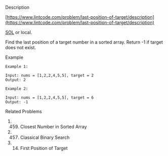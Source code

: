Description

[https://www.lintcode.com/problem/last-position-of-target/description](https://www.lintcode.com/problem/last-position-of-target/description)

[SOL](https://www.jiuzhang.com/problem/last-position-of-target/) or local.

Find the last position of a target number in a sorted array. Return -1 if target does not exist.

Example
```
Example 1:

Input: nums = [1,2,2,4,5,5], target = 2
Output: 2

Example 2:

Input: nums = [1,2,2,4,5,5], target = 6
Output: -1
```

Related Problems
1. 459. Closest Number in Sorted Array
2. 457. Classical Binary Search
3. 14. First Position of Target
